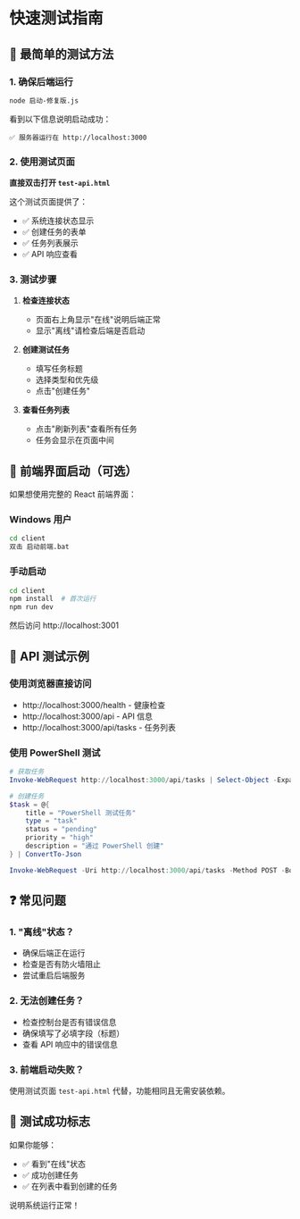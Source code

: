 # 快速测试指南

## 🚀 最简单的测试方法

### 1. 确保后端运行
```bash
node 启动-修复版.js
```
看到以下信息说明启动成功：
```
✅ 服务器运行在 http://localhost:3000
```

### 2. 使用测试页面

**直接双击打开 `test-api.html`** 

这个测试页面提供了：
- ✅ 系统连接状态显示
- ✅ 创建任务的表单
- ✅ 任务列表展示
- ✅ API 响应查看

### 3. 测试步骤

1. **检查连接状态**
   - 页面右上角显示"在线"说明后端正常
   - 显示"离线"请检查后端是否启动

2. **创建测试任务**
   - 填写任务标题
   - 选择类型和优先级
   - 点击"创建任务"

3. **查看任务列表**
   - 点击"刷新列表"查看所有任务
   - 任务会显示在页面中间

## 🎯 前端界面启动（可选）

如果想使用完整的 React 前端界面：

### Windows 用户
```bash
cd client
双击 启动前端.bat
```

### 手动启动
```bash
cd client
npm install  # 首次运行
npm run dev
```

然后访问 http://localhost:3001

## 📝 API 测试示例

### 使用浏览器直接访问
- http://localhost:3000/health - 健康检查
- http://localhost:3000/api - API 信息
- http://localhost:3000/api/tasks - 任务列表

### 使用 PowerShell 测试
```powershell
# 获取任务
Invoke-WebRequest http://localhost:3000/api/tasks | Select-Object -Expand Content | ConvertFrom-Json | ConvertTo-Json -Depth 10

# 创建任务
$task = @{
    title = "PowerShell 测试任务"
    type = "task"
    status = "pending"
    priority = "high"
    description = "通过 PowerShell 创建"
} | ConvertTo-Json

Invoke-WebRequest -Uri http://localhost:3000/api/tasks -Method POST -Body $task -ContentType "application/json"
```

## ❓ 常见问题

### 1. "离线"状态？
- 确保后端正在运行
- 检查是否有防火墙阻止
- 尝试重启后端服务

### 2. 无法创建任务？
- 检查控制台是否有错误信息
- 确保填写了必填字段（标题）
- 查看 API 响应中的错误信息

### 3. 前端启动失败？
使用测试页面 `test-api.html` 代替，功能相同且无需安装依赖。

## 🎉 测试成功标志

如果你能够：
- ✅ 看到"在线"状态
- ✅ 成功创建任务
- ✅ 在列表中看到创建的任务

说明系统运行正常！